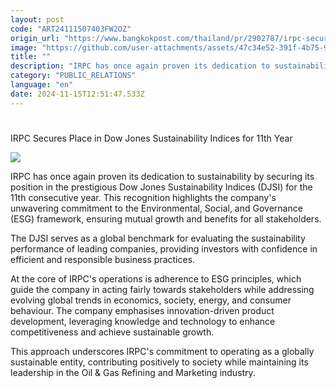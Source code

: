 ```yaml
---
layout: post
code: "ART24111507403FW2OZ"
origin_url: "https://www.bangkokpost.com/thailand/pr/2902787/irpc-secures-place-in-dow-jones-sustainability-indices-for-11th-year"
image: "https://github.com/user-attachments/assets/47c34e52-391f-4b75-9b33-3b15731f1854"
title: ""
description: "IRPC has once again proven its dedication to sustainability by securing its position in the prestigious Dow Jones Sustainability Indices (DJSI) for the 11th consecutive year. This recognition highlights the company"
category: "PUBLIC_RELATIONS"
language: "en"
date: 2024-11-15T12:51:47.533Z
---
```


# 

IRPC Secures Place in Dow Jones Sustainability Indices for 11th Year

![](https://github.com/user-attachments/assets/36dcef7f-33d6-4738-947f-ae12fe243a83)

IRPC has once again proven its dedication to sustainability by securing its position in the prestigious Dow Jones Sustainability Indices (DJSI) for the 11th consecutive year. This recognition highlights the company's unwavering commitment to the Environmental, Social, and Governance (ESG) framework, ensuring mutual growth and benefits for all stakeholders. 

The DJSI serves as a global benchmark for evaluating the sustainability performance of leading companies, providing investors with confidence in efficient and responsible business practices. 

At the core of IRPC's operations is adherence to ESG principles, which guide the company in acting fairly towards stakeholders while addressing evolving global trends in economics, society, energy, and consumer behaviour. The company emphasises innovation-driven product development, leveraging knowledge and technology to enhance competitiveness and achieve sustainable growth. 

This approach underscores IRPC's commitment to operating as a globally sustainable entity, contributing positively to society while maintaining its leadership in the Oil & Gas Refining and Marketing industry.